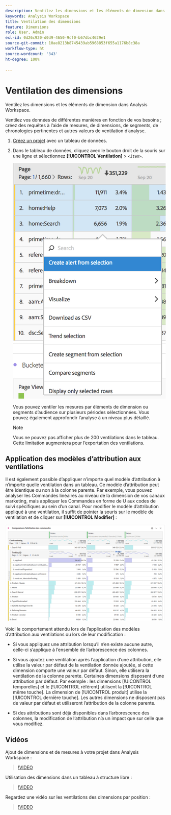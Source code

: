 ```yaml
---
description: Ventilez les dimensions et les éléments de dimension dans Analysis Workspace.
keywords: Analysis Workspace
title: Ventilation des dimensions
feature: Dimensions
role: User, Admin
exl-id: 0d26c920-d0d9-4650-9cf0-b67dbc4629e1
source-git-commit: 10ae8213b8745439ab5968853f655a1176b8c38a
workflow-type: ht
source-wordcount: '343'
ht-degree: 100%

---
```


# Ventilation des dimensions

Ventilez les dimensions et les éléments de dimension dans Analysis Workspace.

Ventilez vos données de différentes manières en fonction de vos besoins ; créez des requêtes à l’aide de mesures, de dimensions, de segments, de chronologies pertinentes et autres valeurs de ventilation d’analyse.

1. [Créez un projet](/help/analyze/analysis-workspace/home.md) avec un tableau de données.
1. Dans le tableau de données, cliquez avec le bouton droit de la souris sur une ligne et sélectionnez **[!UICONTROL Ventilation]** > *`<item>`*.

   ![Résultat de l’étape](assets/fa_data_table_actions.png)

   Vous pouvez ventiler les mesures par éléments de dimension ou segments d’audience sur plusieurs périodes sélectionnées. Vous pouvez également approfondir l’analyse à un niveau plus détaillé.

   >[!NOTE]
   >
   >Vous ne pouvez pas afficher plus de 200 ventilations dans le tableau. Cette limitation augmentera pour l’exportation des ventilations.

## Application des modèles d’attribution aux ventilations

Il est également possible d’appliquer n’importe quel modèle d’attribution à n’importe quelle ventilation dans un tableau. Ce modèle d’attribution peut être identique ou non à la colonne parente. Par exemple, vous pouvez analyser les Commandes linéaires au niveau de la dimension de vos canaux marketing, mais appliquer les Commandes en forme de U aux codes de suivi spécifiques au sein d’un canal. Pour modifier le modèle d’attribution appliqué à une ventilation, il suffit de pointer la souris sur le modèle de ventilation et de cliquer sur **[!UICONTROL Modifier]** :

![Paramètres de ventilation](assets/breakdown_settings.png)

Voici le comportement attendu lors de l’application des modèles d’attribution aux ventilations ou lors de leur modification :

* Si vous appliquez une attribution lorsqu’il n’en existe aucune autre, celle-ci s’applique à l’ensemble de l’arborescence des colonnes.

* Si vous ajoutez une ventilation après l’application d’une attribution, elle utilise la valeur par défaut de la ventilation donnée ajoutée, si cette dimension comporte une valeur par défaut. Sinon, elle utilisera la ventilation de la colonne parente. Certaines dimensions disposent d’une attribution par défaut.  Par exemple : les dimensions [!UICONTROL temporelles] et le [!UICONTROL référent] utilisent la [!UICONTROL même touche]. La dimension de [!UICONTROL produit] utilise la [!UICONTROL dernière touche]. Les autres dimensions ne disposent pas de valeur par défaut et utiliseront l’attribution de la colonne parente.

* Si des attributions sont déjà disponibles dans l’arborescence des colonnes, la modification de l’attribution n’a un impact que sur celle que vous modifiez.

## Vidéos

Ajout de dimensions et de mesures à votre projet dans Analysis Workspace :

>[!VIDEO](https://video.tv.adobe.com/v/30606/?quality=12)

Utilisation des dimensions dans un tableau à structure libre :

>[!VIDEO](https://video.tv.adobe.com/v/40179/?quality=12)

Regardez une vidéo sur les ventilations des dimensions par position :

>[!VIDEO](https://video.tv.adobe.com/v/24033/?quality=12)
